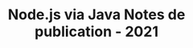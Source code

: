 ﻿---
title: Node.js via Java Notes de publication - 2021
type: docs
weight: 9
url: /fr/java/node-js-via-java-release-notes-2021/
---
